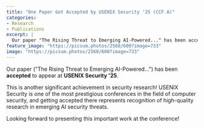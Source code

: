 ```yaml
---
title: "One Paper Got Accepted by USENIX Security '25 (CCF A)"
categories:
- Research
- Publications
excerpt: |
  Our paper "The Rising Threat to Emerging AI-Powered..." has been accepted to appear at USENIX Security '25 (CCF A), one of the top-tier security conferences.
feature_image: "https://picsum.photos/2560/600?image=733"
image: "https://picsum.photos/2560/600?image=733"
---
```


Our paper ("The Rising Threat to Emerging AI-Powered...") has been **accepted** to appear at **USENIX Security '25**.

This is another significant achievement in security research! USENIX Security is one of the most prestigious conferences in the field of computer security, and getting accepted there represents recognition of high-quality research in emerging AI security threats.

Looking forward to presenting this important work at the conference! 